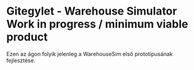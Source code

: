 # Gitegylet - Warehouse Simulator Work in progress / minimum viable product
Ezen az ágon folyik jelenleg a WarehouseSim első prototípusának fejlesztése.
